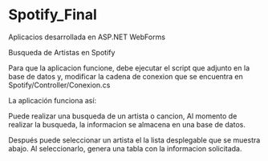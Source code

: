 # Spotify_Final
Aplicacios desarrollada en ASP.NET WebForms

Busqueda de Artistas en Spotify

Para que la aplicacion funcione, debe ejecutar el script que adjunto en la base de datos y, 
modificar la cadena de conexion que se encuentra en Spotify/Controller/Conexion.cs

La aplicación funciona así:

Puede realizar una busqueda de un artista o cancion,
Al momento de realizar la busqueda, la informacion se almacena en una base de datos.

Después puede seleccionar un artista el la lista desplegable que se muestra abajo.
Al seleccionarlo, genera una tabla con la informacion solicitada.
